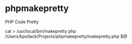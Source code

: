 # phpmakepretty
PHP Code Pretty

cat > /usr/local/bin/makepretty
php /Users/bpollack/Projects/phpmakepretty/makepretty.php $@
